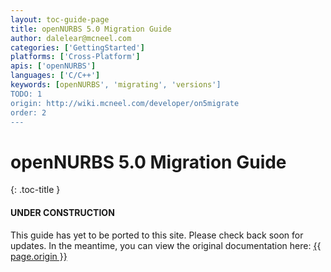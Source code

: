 ```yaml
---
layout: toc-guide-page
title: openNURBS 5.0 Migration Guide
author: dalelear@mcneel.com
categories: ['GettingStarted']
platforms: ['Cross-Platform']
apis: ['openNURBS']
languages: ['C/C++']
keywords: [openNURBS', 'migrating', 'versions']
TODO: 1
origin: http://wiki.mcneel.com/developer/on5migrate
order: 2
---
```


# openNURBS 5.0 Migration Guide
{: .toc-title }

<div class="bs-callout bs-callout-danger">
  <h4>UNDER CONSTRUCTION</h4>
  <p>This guide has yet to be ported to this site.  Please check back soon for updates.  
  In the meantime, you can view the original documentation here:
  <a href="{{ page.origin }}">{{ page.origin }}</a></p>
</div>

